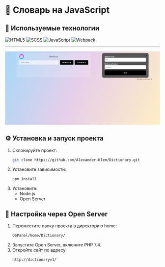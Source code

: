 # 📘 Словарь на JavaScript

## 🚀 Используемые технологии

![HTML5](https://img.shields.io/badge/-HTML5-e34f26?logo=html5&logoColor=white)
![SCSS](https://img.shields.io/badge/-SCSS-1572b6?logo=sass&logoColor=white)
![JavaScript](https://img.shields.io/badge/-JavaScript-f7df1e?logo=javascript&logoColor=black)
![Webpack](https://img.shields.io/badge/-Webpack-99d6f8?logo=webpack&logoColor=black)

---

![Превью проекта](src/images/image.png)

## ⚙️ Установка и запуск проекта

1. Склонируйте проект:
   ```bash
   git clone https://github.com/Alexander-Klem/Dictionary.git
2. Установите зависимости:
   ```bash
   npm install
3. Установите:
    * Node.js   
    * Open Server

## 🧰 Настройка через Open Server

1. Переместите папку проекта в директорию home:
    ```bash 
    OSPanel/home/Dictionary/
2. Запустите Open Server, включите PHP 7.4.
3. Откройте сайт по адресу:
    ```bash 
    http://dictionaryv1/

